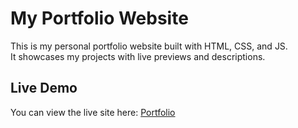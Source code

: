 # My Portfolio Website

This is my personal portfolio website built with HTML, CSS, and JS.  
It showcases my projects with live previews and descriptions.

## Live Demo

You can view the live site here: [Portfolio](https://username.github.io/portfolio/)
